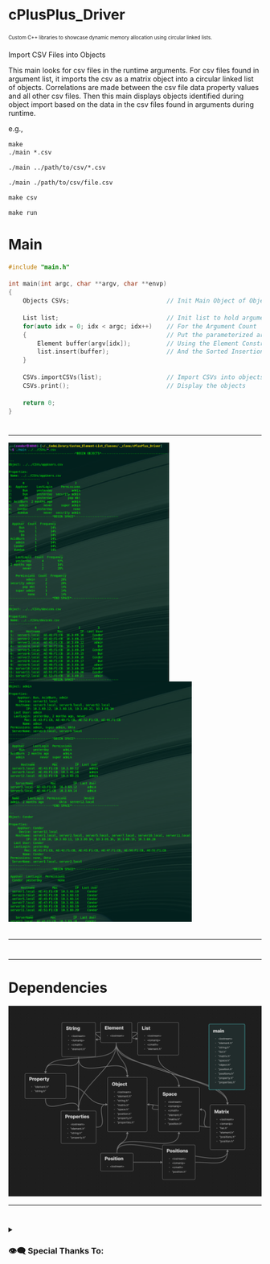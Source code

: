 # cPlusPlus_Driver
<sub><sup>Custom C++ libraries to showcase dynamic memory allocation using circular linked lists.</sup></sub><br>

Import CSV Files into Objects

This main looks for csv files in the runtime arguments. For csv files found in argument list, it imports the csv as a matrix object into a circular linked list of objects. Correlations are made between the csv file data property values and all other csv files. Then this main displays objects identified during object import based on the data in the csv files found in arguments during runtime.

e.g.,
```shell
make
./main *.csv
```
```shell
./main ../path/to/csv/*.csv
```
```shell
./main ./path/to/csv/file.csv
```
```shell
make csv
```
```shell
make run
```

# Main
```c++
#include "main.h"

int main(int argc, char **argv, char **envp)
{
    Objects CSVs;                           // Init Main Object of Objects to hold information from CSVs

    List list;                              // Init list to hold argument values
    for(auto idx = 0; idx < argc; idx++)    // For the Argument Count 
    {                                       // Put the parameterized arguments into an organized list
        Element buffer(argv[idx]);          // Using the Element Constructor to copy argv into Element
        list.insert(buffer);                // And the Sorted Insertion Mutator to insert the Element into the list
    }

    CSVs.importCSVs(list);                  // Import CSVs into objects
    CSVs.print();                           // Display the objects

    return 0;
}
```

#
#
---

<img align="left" width="320px" alt="RuntimeScreenshot" src="https://github.com/CyberCondor/_media/blob/main/Driver_RuntimeScreenshot1.png" /> 
<img width="365px" alt="RuntimeScreenshot" src="https://github.com/CyberCondor/_media/blob/main/Driver_RuntimeScreenshot2.png" /> 
<br><br>

---
#
#
---
# Dependencies

<img width="1080px" alt="Dependencies" src="https://github.com/CyberCondor/_media/blob/main/Driver_Dependencies.png" /> <br>

---
#
#

<details>
	<summary><h3>👁‍🗨 Special Thanks To:</h3></summary>
    <sub><sup>Thank you for teaching C++ with a focus on memory management!</sup></sub><br>
	- <sub><sup>Doug Jones - Computer Science 2</sup></sub><br>
	- <sub><sup>The Cherno - youtube[.]com/@TheCherno</sup></sub><br>
	- <sub><sup>Low Level Learning - youtube[.]com/@LowLevelLearning</sup></sub><br>
</details>
